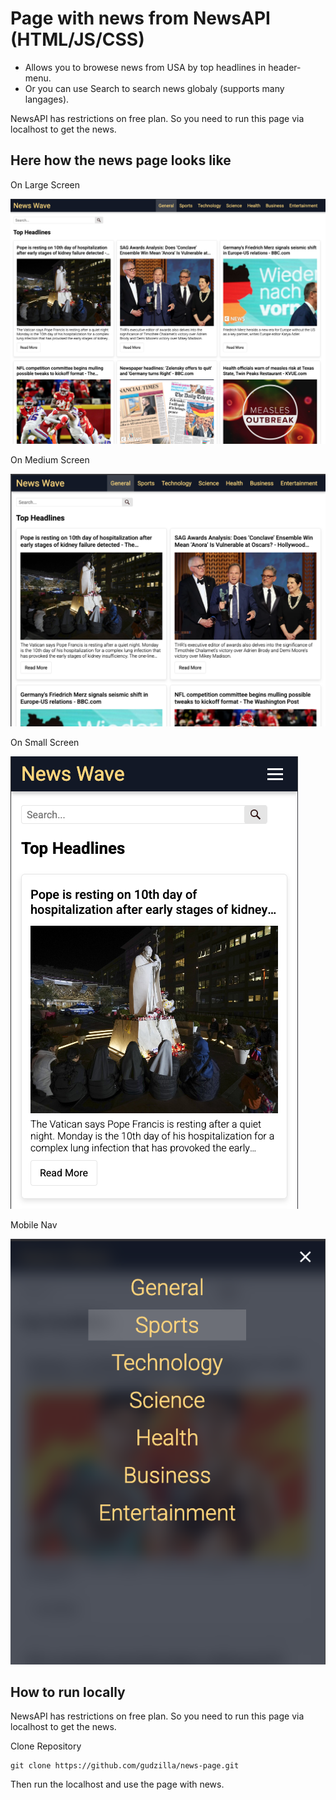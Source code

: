 # Page with news from NewsAPI (HTML/JS/CSS)

- Allows you to browese news from USA by top headlines in header-menu.
- Or you can use Search to search news globaly (supports many langages).

NewsAPI has restrictions on free plan. So you need to run this page via localhost to get the news.

## Here how the news page looks like

On Large Screen

<img alt='Single Request Page' src='./resources/images/forReadme/large-screen.png'>

On Medium Screen

<img alt='Single Request Page' src='./resources/images/forReadme/medium-screen.png'>

On Small Screen

<img alt='Single Request Page' src='./resources/images/forReadme/small-screen.png'>

Mobile Nav

<img alt='Single Request Page' src='./resources/images/forReadme/mobile-nav.png'>

## How to run locally

NewsAPI has restrictions on free plan. So you need to run this page via localhost to get the news.

Clone Repository

```
git clone https://github.com/gudzilla/news-page.git
```

Then run the localhost and use the page with news.
